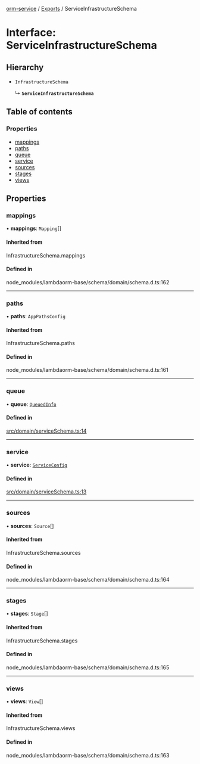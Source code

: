 [orm-service](../README.md) / [Exports](../modules.md) / ServiceInfrastructureSchema

# Interface: ServiceInfrastructureSchema

## Hierarchy

- `InfrastructureSchema`

  ↳ **`ServiceInfrastructureSchema`**

## Table of contents

### Properties

- [mappings](ServiceInfrastructureSchema.md#mappings)
- [paths](ServiceInfrastructureSchema.md#paths)
- [queue](ServiceInfrastructureSchema.md#queue)
- [service](ServiceInfrastructureSchema.md#service)
- [sources](ServiceInfrastructureSchema.md#sources)
- [stages](ServiceInfrastructureSchema.md#stages)
- [views](ServiceInfrastructureSchema.md#views)

## Properties

### mappings

• **mappings**: `Mapping`[]

#### Inherited from

InfrastructureSchema.mappings

#### Defined in

node_modules/lambdaorm-base/schema/domain/schema.d.ts:162

___

### paths

• **paths**: `AppPathsConfig`

#### Inherited from

InfrastructureSchema.paths

#### Defined in

node_modules/lambdaorm-base/schema/domain/schema.d.ts:161

___

### queue

• **queue**: [`QueuedInfo`](QueuedInfo.md)

#### Defined in

[src/domain/serviceSchema.ts:14](https://github.com/FlavioLionelRita/lambdaorm-svc/blob/3fd0a8b/src/domain/serviceSchema.ts#L14)

___

### service

• **service**: [`ServiceConfig`](ServiceConfig.md)

#### Defined in

[src/domain/serviceSchema.ts:13](https://github.com/FlavioLionelRita/lambdaorm-svc/blob/3fd0a8b/src/domain/serviceSchema.ts#L13)

___

### sources

• **sources**: `Source`[]

#### Inherited from

InfrastructureSchema.sources

#### Defined in

node_modules/lambdaorm-base/schema/domain/schema.d.ts:164

___

### stages

• **stages**: `Stage`[]

#### Inherited from

InfrastructureSchema.stages

#### Defined in

node_modules/lambdaorm-base/schema/domain/schema.d.ts:165

___

### views

• **views**: `View`[]

#### Inherited from

InfrastructureSchema.views

#### Defined in

node_modules/lambdaorm-base/schema/domain/schema.d.ts:163
